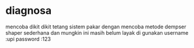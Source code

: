 # diagnosa
mencoba dikit dikit tetang sistem pakar dengan mencoba metode dempser shaper sederhana dan mungkin ini masih belum layak di gunakan 
username :upi
password :123
